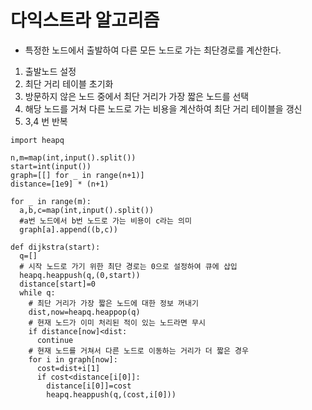 # 다익스트라 알고리즘
- 특정한 노드에서 출발하여 다른 모든 노드로 가는 최단경로를 계산한다.
1. 출발노드 설정
2. 최단 거리 테이블 초기화
3. 방문하지 않은 노드 중에서 최단 거리가 가장 짧은 노드를 선택
4. 해당 노드를 거쳐 다른 노드로 가는 비용을 계산하여 최단 거리 테이블을 갱신
5. 3,4 번 반복

```
import heapq

n,m=map(int,input().split())
start=int(input())
graph=[[] for _ in range(n+1)]
distance=[1e9] * (n+1)

for _ in range(m):
  a,b,c=map(int,input().split())
  #a번 노드에서 b번 노드로 가는 비용이 c라는 의미
  graph[a].append((b,c))

def dijkstra(start):
  q=[]
  # 시작 노드로 가기 위한 최단 경로는 0으로 설정하여 큐에 삽입
  heapq.heappush(q,(0,start))
  distance[start]=0
  while q:
    # 최단 거리가 가장 짧은 노드에 대한 정보 꺼내기
    dist,now=heapq.heappop(q)
    # 현재 노드가 이미 처리된 적이 있는 노드라면 무시
    if distance[now]<dist:
      continue
    # 현재 노드를 거쳐서 다른 노드로 이동하는 거리가 더 짧은 경우
    for i in graph[now]:
      cost=dist+i[1]
      if cost<distance[i[0]]:
        distance[i[0]]=cost
        heapq.heappush(q,(cost,i[0]))
```